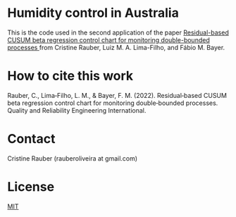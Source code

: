 # Humidity control in Australia

This is the code used in the second application of the paper [Residual-based CUSUM beta regression control chart for monitoring double-bounded processes
](https://onlinelibrary.wiley.com/doi/abs/10.1002/qre.3140) from Cristine Rauber, Luiz M. A. Lima-Filho, and Fábio M. Bayer.

# How to cite this work

Rauber, C., Lima‐Filho, L. M., & Bayer, F. M. (2022). Residual‐based CUSUM beta regression control chart for monitoring double‐bounded processes. Quality and Reliability Engineering International.


# Contact

Cristine Rauber (rauberoliveira at gmail.com)

# License

[MIT](https://github.com/rauberc/humidity-control/blob/main/LICENSE)
